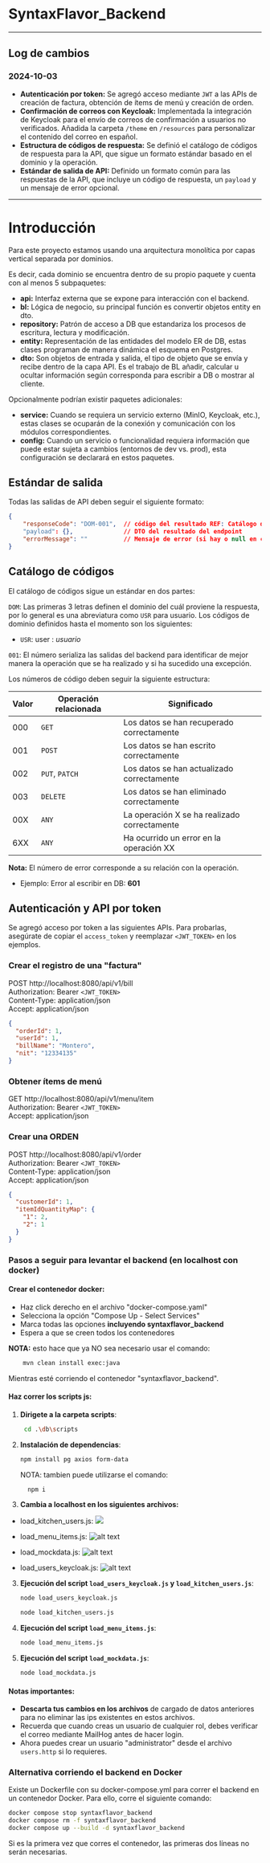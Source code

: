 # SyntaxFlavor_Backend

---
## Log de cambios

### 2024-10-03
- **Autenticación por token:** Se agregó acceso mediante `JWT` a las APIs de creación de factura, obtención de ítems de menú y creación de orden.
- **Confirmación de correos con Keycloak:** Implementada la integración de Keycloak para el envío de correos de confirmación a usuarios no verificados. Añadida la carpeta `/theme` en `/resources` para personalizar el contenido del correo en español.
- **Estructura de códigos de respuesta:** Se definió el catálogo de códigos de respuesta para la API, que sigue un formato estándar basado en el dominio y la operación.
- **Estándar de salida de API:** Definido un formato común para las respuestas de la API, que incluye un código de respuesta, un `payload` y un mensaje de error opcional.
---
# Introducción

Para este proyecto estamos usando una arquitectura monolítica por capas vertical separada por dominios.

Es decir, cada dominio se encuentra dentro de su propio paquete y cuenta con al menos 5 subpaquetes:
- **api:** Interfaz externa que se expone para interacción con el backend.
- **bl:** Lógica de negocio, su principal función es convertir objetos entity en dto.
- **repository:** Patrón de acceso a DB que estandariza los procesos de escritura, lectura y modificación.
- **entity:** Representación de las entidades del modelo ER de DB, estas clases programan de manera dinámica el esquema en Postgres.
- **dto:** Son objetos de entrada y salida, el tipo de objeto que se envía y recibe dentro de la capa API. Es el trabajo de BL añadir, calcular u ocultar información según corresponda para escribir a DB o mostrar al cliente.

Opcionalmente podrían existir paquetes adicionales:
- **service:** Cuando se requiera un servicio externo (MinIO, Keycloak, etc.), estas clases se ocuparán de la conexión y comunicación con los módulos correspondientes.
- **config:** Cuando un servicio o funcionalidad requiera información que puede estar sujeta a cambios (entornos de dev vs. prod), esta configuración se declarará en estos paquetes.

## Estándar de salida

Todas las salidas de API deben seguir el siguiente formato:

```json
{
    "responseCode": "DOM-001",  // código del resultado REF: Catálogo de códigos
    "payload": {},              // DTO del resultado del endpoint
    "errorMessage": ""          // Mensaje de error (si hay o null en caso contrario)
}
```

## Catálogo de códigos

El catálogo de códigos sigue un estándar en dos partes:

`DOM`: Las primeras 3 letras definen el dominio del cuál proviene la respuesta, por lo general es una abreviatura como `USR` para usuario. Los códigos de dominio definidos hasta el momento son los siguientes:

- `USR`: user : _usuario_

`001`: El número serializa las salidas del backend para identificar de mejor manera la operación que se ha realizado y si ha sucedido una excepción.

Los números de código deben seguir la siguiente estructura:

| Valor | Operación relacionada | Significado                                  |
|-------|-----------------------|----------------------------------------------|
| 000   | `GET`                 | Los datos se han recuperado correctamente    |
| 001   | `POST`                | Los datos se han escrito correctamente       |
| 002   | `PUT`, `PATCH`        | Los datos se han actualizado correctamente   |
| 003   | `DELETE`              | Los datos se han eliminado correctamente     |
| 00X   | `ANY`                 | La operación X se ha realizado correctamente |
| 6XX   | `ANY`                 | Ha ocurrido un error en la operación XX      |

**Nota:** El número de error corresponde a su relación con la operación.
- Ejemplo:
  Error al escribir en DB: **601**

## Autenticación y API por token

Se agregó acceso por token a las siguientes APIs. Para probarlas, asegúrate de copiar el `access_token` y reemplazar `<JWT_TOKEN>` en los ejemplos.

### Crear el registro de una "factura"
POST http://localhost:8080/api/v1/bill  
Authorization: Bearer `<JWT_TOKEN>`  
Content-Type: application/json  
Accept: application/json

```json
{
  "orderId": 1,
  "userId": 1,
  "billName": "Montero",
  "nit": "12334135"
}
```

### Obtener ítems de menú
GET http://localhost:8080/api/v1/menu/item  
Authorization: Bearer `<JWT_TOKEN>`  
Accept: application/json

### Crear una ORDEN
POST http://localhost:8080/api/v1/order  
Authorization: Bearer `<JWT_TOKEN>`  
Content-Type: application/json  
Accept: application/json

```json
{
  "customerId": 1,
  "itemIdQuantityMap": {
    "1": 2,
    "2": 1
  }
}
```
### Pasos a seguir para levantar el backend (en localhost con docker)

#### Crear el contenedor docker:
- Haz click derecho en el archivo "docker-compose.yaml"
- Selecciona la opción "Compose Up - Select Services"
- Marca todas las opciones **incluyendo syntaxflavor_backend**
- Espera a que se creen todos los contenedores

**NOTA:** esto hace que ya NO sea necesario usar el comando:
```bash
    mvn clean install exec:java
```
Mientras esté corriendo el contenedor "syntaxflavor_backend".  

#### Haz correr los scripts js:
1. **Dirigete a la carpeta scripts**:  
   ```bash
    cd .\db\scripts
   ```
2. **Instalación de dependencias**:  
   ```bash
   npm install pg axios form-data
   ```
    NOTA: tambien puede utilizarse el comando:
    ```bash
      npm i
    ```

3. **Cambia a localhost en los siguientes archivos:**
  * load_kitchen_users.js:
    ![](image.png)

  * load_menu_items.js:
    ![alt text](image-1.png)

  * load_mockdata.js:
    ![alt text](image-2.png)

  * load_users_keycloak.js:
    ![alt text](image-3.png)


3. **Ejecución del script `load_users_keycloak.js` y `load_kitchen_users.js`**:

   ```bash
   node load_users_keycloak.js

   node load_kitchen_users.js
   ```
4. **Ejecución del script `load_menu_items.js`**:

   ```bash
   node load_menu_items.js
   ```

5. **Ejecución del script `load_mockdata.js`**:
   ```bash
   node load_mockdata.js
   ```
#### Notas importantes:

- **Descarta tus cambios en los archivos** de cargado de datos anteriores para no eliminar las ips existentes en estos archivos.
- Recuerda que cuando creas un usuario de cualquier rol, debes verificar el correo mediante MailHog antes de hacer login.
- Ahora puedes crear un usuario "administrator" desde el archivo `users.http` si lo requieres.


### Alternativa corriendo el backend en Docker

Existe un Dockerfile con su docker-compose.yml para correr el backend en un contenedor Docker. Para ello, corre el siguiente comando:

```bash
docker compose stop syntaxflavor_backend
docker compose rm -f syntaxflavor_backend
docker compose up --build -d syntaxflavor_backend
```

Si es la primera vez que corres el contenedor, las primeras dos líneas no serán necesarias.